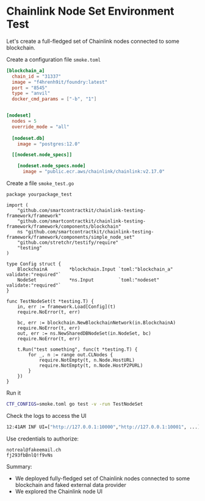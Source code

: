 # Chainlink Node Set Environment Test

Let's create a full-fledged set of Chainlink nodes connected to some blockchain.

Create a configuration file `smoke.toml`
```toml
[blockchain_a]
  chain_id = "31337"
  image = "f4hrenh9it/foundry:latest"
  port = "8545"
  type = "anvil"
  docker_cmd_params = ["-b", "1"]


[nodeset]
  nodes = 5
  override_mode = "all"
  
  [nodeset.db]
    image = "postgres:12.0"

  [[nodeset.node_specs]]

    [nodeset.node_specs.node]
      image = "public.ecr.aws/chainlink/chainlink:v2.17.0"
```

Create a file `smoke_test.go`
```golang
package yourpackage_test

import (
	"github.com/smartcontractkit/chainlink-testing-framework/framework"
	"github.com/smartcontractkit/chainlink-testing-framework/framework/components/blockchain"
	ns "github.com/smartcontractkit/chainlink-testing-framework/framework/components/simple_node_set"
	"github.com/stretchr/testify/require"
	"testing"
)

type Config struct {
	BlockchainA        *blockchain.Input `toml:"blockchain_a" validate:"required"`
	NodeSet            *ns.Input         `toml:"nodeset" validate:"required"`
}

func TestNodeSet(t *testing.T) {
	in, err := framework.Load[Config](t)
	require.NoError(t, err)

	bc, err := blockchain.NewBlockchainNetwork(in.BlockchainA)
	require.NoError(t, err)
	out, err := ns.NewSharedDBNodeSet(in.NodeSet, bc)
	require.NoError(t, err)

	t.Run("test something", func(t *testing.T) {
		for _, n := range out.CLNodes {
			require.NotEmpty(t, n.Node.HostURL)
			require.NotEmpty(t, n.Node.HostP2PURL)
		}
	})
}
```

Run it
```bash
CTF_CONFIGS=smoke.toml go test -v -run TestNodeSet
```

Check the logs to access the UI
```bash
12:41AM INF UI=["http://127.0.0.1:10000","http://127.0.0.1:10001", ...]
```

Use credentials to authorize:
```
notreal@fakeemail.ch
fj293fbBnlQ!f9vNs
```

Summary:
- We deployed fully-fledged set of Chainlink nodes connected to some blockchain and faked external data provider
- We explored the Chainlink node UI


